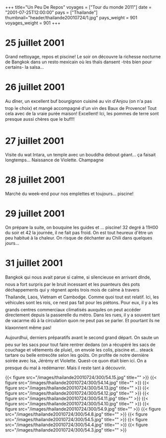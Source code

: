 +++
title="Un Peu De Repos"
voyages = ["Tour du monde 2011"]
date = "2001-07-25T12:00:00"
pays = ["Thailande"]
thumbnail="header/thailande20010724/1.jpg"
pays_weight = 901
voyages_weight = 901
+++
# 25 juillet 2001

Grand nettoyage, repos et piscine! Le soir on découvre la richesse nocturne 
de Bangkok dans un resto mexicain où les thaïs dansent -très bien pour certains- 
la salsa...

# 26 juillet 2001

Au dîner, un excellent buf bourgignon cuisiné au vin d'Anjou (on n'a pas trop 
le choix) et mangé accompagné d'un vin des Baux de Provence! Tout cela avec 
de la vraie purée maison! Excellent! Ici, les pommes de terre sont presque aussi 
chères que le buf!!!

# 27 juillet 2001

Visite du wat Intara, un temple avec un bouddha debout géant... ça faisait 
longtemps... Naissance de Violette. Champagne

# 28 juillet 2001

Marché du week-end pour nos emplettes et toujours... piscine!

# 29 juillet 2001

On prépare la suite, on bouquine les guides et ... piscine! 32 degré à 11H00 
du soir et 42 la journée, il ne fait pas froid. On est tout heureux d'être un 
peu habitué à la chaleur. On risque de déchanter au Chili dans quelques jours... 


# 31 juillet 2001

Bangkok qui nous avait parue si calme, si silencieuse en arrivant dInde, nous 
a fort surpris par le bruit incessant et les puanteurs des pots déchappements 
qui y règnent après trois mois de calme à travers Thailande, Laos, Vietnam et 
Cambodge. Comme quoi tout est relatif. Ici, les véhicules sont les rois, ce 
nest pas fait pour les piétons. Pour eux, il y a les grands centres commerciaux 
climatisés auxqules on peut accéder directement depuis la passerelle du métro. 
Dans les rues, il y a souvent tant de vacarme dû à la circulation quon ne peut 
pas se parler. Et pourtant ils ne klaxonnent même pas! 

Aujourdhui, derniers préparatifs avant le second grand départ. On saute un 
peu sur les sacs pour tout faire rentrer dedans (on a récupéré les sacs de couchage 
et vêtements de pluie), on envoie les colis, piscine et... steack tartare ou 
belle entrecôte selon les goûts. On profite de notre dernière soirée avec Isa, 
Jérémy et Violette. Quest-ce quon était bien ici. On a presque du mal à redémarrer. 
Mais il reste tant à découvrir. 


<div id="TOTO">{{< figure src="/images/thailande20010724/300/54.15.jpg" title="" >}}
{{< figure src="/images/thailande20010724/300/54.14.jpg" title="" >}}
{{< figure src="/images/thailande20010724/300/54.13.jpg" title="" >}}
{{< figure src="/images/thailande20010724/300/54.12.jpg" title="" >}}
{{< figure src="/images/thailande20010724/300/54.11.jpg" title="" >}}
{{< figure src="/images/thailande20010724/300/54.10.jpg" title="" >}}
{{< figure src="/images/thailande20010724/300/54.9.jpg" title="" >}}
{{< figure src="/images/thailande20010724/300/54.8.jpg" title="" >}}
{{< figure src="/images/thailande20010724/300/54.5.jpg" title="" >}}
{{< figure src="/images/thailande20010724/300/54.4.jpg" title="" >}}
{{< figure src="/images/thailande20010724/300/54.3.jpg" title="" >}}

